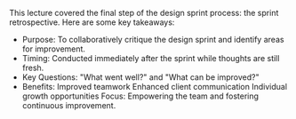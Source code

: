 This lecture covered the final step of the design sprint process: the sprint retrospective. Here are some key takeaways:
+ Purpose: To collaboratively critique the design sprint and identify areas for improvement.
+ Timing: Conducted immediately after the sprint while thoughts are still fresh.
+ Key Questions: "What went well?" and "What can be improved?"
+ Benefits:
    Improved teamwork
    Enhanced client communication
    Individual growth opportunities
    Focus: Empowering the team and fostering continuous improvement.